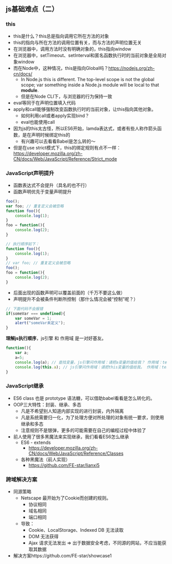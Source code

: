 ## js基础难点（二）

### this
- this是什么？this总是指向调用它所在方法的对象
- this的指向与所在方法的调用位置有关，而与方法的声明位置无关
- 在浏览器中，调用方法时没有明确对象的，this指向window
- 在浏览器中，setTimeout、setInterval和匿名函数执行时的当前对象是全局对象window
- 而在Node中，这种情况，this是指向Global吗？https://nodejs.org/zh-cn/docs/
	- In Node.js this is different. The top-level scope is not the global scope; var something inside a Node.js module will be local to that **module**.
	- 但是在Node CLI下，与浏览器的行为保持一致
- eval等同于在声明位置填入代码
- apply和call能够强制改变函数执行时的当前对象，让this指向其他对象。
	- 如何利用call或者apply实现bind？
	- eval也能使用call
- 因为js的this太古怪，所以ES6开始，lamda表达式，或者有些人称作箭头函数，是在声明时候绑定this的
	- 有兴趣可以去看看Babel是怎么转的～
- 但是在use strict模式下，this的绑定规则有点不一样：https://developer.mozilla.org/zh-CN/docs/Web/JavaScript/Reference/Strict_mode

### JavaScript声明提升
- 函数表达式不会提升（具名的也不行）
- 函数声明优先于变量声明提升
```javascript
foo();
var foo; // 重复定义会被忽略
function foo(){
	console.log(1);
}
foo = function(){
	console.log(2);
}

// 执行顺序如下：
function foo(){
	console.log(1);
}
// var foo; // 重复定义会被忽略
foo();
foo = function(){
	console.log(2);
}
```
- 后面出现的函数声明可以覆盖前面的（千万不要这么做）
- 声明提升不会被条件判断所控制（那什么情况会被“控制”呢？）
```javascript
// 下面代码不会报错
if(someVar === undefined){
	var someVar = 1;
	alert("someVar未定义");
}
```

**理解js执行顺序**，js引擎 和 作用域 是一对好基友。
```javascript
function(){
	var a;
	a=5;
	console.log(a);	// 查找变量，js引擎问作用域：请把a变量的值给我？ 作用域：test作用域下就有，值是5
	console.log(this.a); // js引擎问作用域：请把this变量的值给我。 作用域：test作用域下就有，值是window。 js引擎：this变量的a属性值是多少？ 作用域：有的，值为10
}
```

### JavaScript继承
- ES6 class 也是 prototype 语法糖，可以借助babel看看是怎么转化的。
- OOP三大特性：封装、继承、多态
	- 凡是不希望别人知道内部实现的进行封装，内外隔离
	- 凡是系统需要归一化，为了处理方便对所处理的对象有统一要求，则使用继承和多态
	- 注意规则不是银弹，更多的可能需要在自己的编程过程中体验了
- 前人使用了很多黑魔法来实现继承，我们看看ES6怎么继承
	- ES6 - extends
		- https://developer.mozilla.org/zh-CN/docs/Web/JavaScript/Reference/Classes
	- 各种黑魔法（前人实现）
		- https://github.com/FE-star/lianxi5

### 跨域解决方案
- 同源策略
	- Netscape 最开始为了Cookie而创建的规则。
		- 协议相同
		- 域名相同
		- 端口相同
	- 导致：
		- Cookie、LocalStorage、Indexed DB 无法读取
		- DOM 无法获得
		- Ajax 请求无法发出 => 出于数据安全考虑，不同源的网站，不应当能获取其数据
- 解决方案https://github.com/FE-star/showcase1